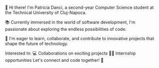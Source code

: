 👋 Hi there! I'm Patricia Danci, a second-year Computer Science student at the Technical University of Cluj-Napoca.

📚 Currently immersed in the world of software development, I'm passionate about exploring the endless possibilities of code.

🌱 I'm eager to learn, collaborate, and contribute to innovative projects that shape the future of technology.

Interested In:
💻 Collaborations on exciting projects
👩‍💼 Internship opportunities
Let's connect and code together! 🚀

